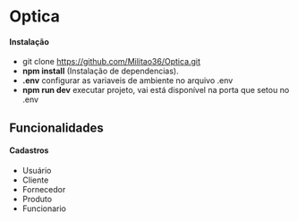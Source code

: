 # Optica

#### Instalação
- git clone https://github.com/Militao36/Optica.git
- **npm install** (Instalação de dependencias).
- **.env** configurar as variaveis de ambiente no arquivo .env
- **npm run dev** executar projeto, vai está disponível na porta que setou no .env


## Funcionalidades
#### Cadastros
- Usuário
- Cliente
- Fornecedor
- Produto
- Funcionario